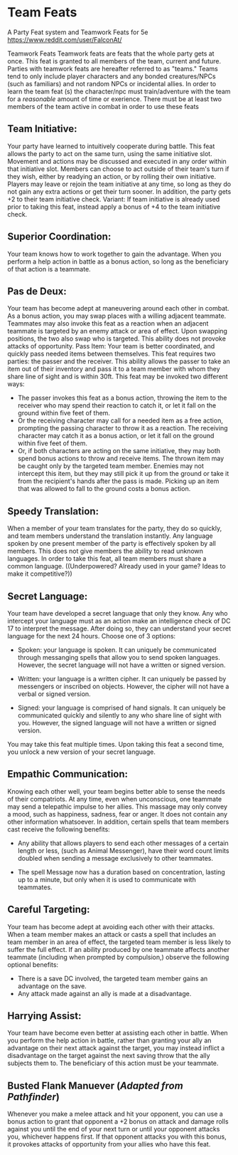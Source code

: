 # Team Feats
A Party Feat system and Teamwork Feats for 5e
https://www.reddit.com/user/FalconAt/
 

Teamwork Feats
Teamwork feats are feats that the whole party gets at once. This feat is granted to all members of the team, current and future. Parties with teamwork feats are hereafter referred to as "teams." Teams tend to only include player characters and any bonded creatures/NPCs (such as familiars) and not random NPCs or incidental allies. In order to learn the team feat (s) the character/npc must train/adventure with the team for a *reasonable* amount of time or exerience. There must be at least two members of the team active in combat in order to use these feats

## Team Initiative:
Your party have learned to intuitively cooperate during battle. This feat allows the party to act on the same turn, using the same initiative slot. Movement and actions may be discussed and executed in any order within that initiative slot. Members can choose to act outside of their team's turn if they wish, either by readying an action, or by rolling their own initiative. Players may leave or rejoin the team initiative at any time, so long as they do not gain any extra actions or get their turn sooner.
In addition, the party gets +2 to their team initiative check.
Variant: If team initiative is already used prior to taking this feat, instead apply a bonus of +4 to the team initiative check.

## Superior Coordination:
Your team knows how to work together to gain the advantage. When you perform a help action in battle as a bonus action, so long as the beneficiary of that action is a teammate.

## Pas de Deux:
Your team has become adept at maneuvering around each other in combat. As a bonus action, you may swap places with a willing adjacent teammate. Teammates may also invoke this feat as a reaction when an adjacent teammate is targeted by an enemy attack or area of effect. Upon swapping positions, the two also swap who is targeted. This ability does not provoke attacks of opportunity.
Pass Item:
Your team is better coordinated, and quickly pass needed items between themselves. This feat requires two parties: the passer and the receiver. This ability allows the passer to take an item out of their inventory and pass it to a team member with whom they share line of sight and is within 30ft. This feat may be invoked two different ways:
 * The passer invokes this feat as a bonus action, throwing the item to the receiver who may spend their reaction to catch it, or let it fall on the ground within five feet of them.
 * Or the receiving character may call for a needed item as a free action, prompting the passing character to throw it as a reaction. The receiving character may catch it as a bonus action, or let it fall on the ground within five feet of them.
 * Or, if both characters are acting on the same initiative, they may both spend bonus actions to throw and receive items.
The thrown item may be caught only by the targeted team member. Enemies may not intercept this item, but they may still pick it up from the ground or take it from the recipient's hands after the pass is made. Picking up an item that was allowed to fall to the ground costs a bonus action.

## Speedy Translation:
When a member of your team translates for the party, they do so quickly, and team members understand the translation instantly. Any language spoken by one present member of the party is effectively spoken by all members. This does not give members the ability to read unknown languages. In order to take this feat, all team members must share a common language. ((Underpowered? Already used in your game? Ideas to make it competitive?))

## Secret Language:
Your team have developed a secret language that only they know. Any who intercept your language must as an action make an intelligence check of DC 17 to interpret the message. After doing so, they can understand your secret language for the next 24 hours.
Choose one of 3 options:

 * Spoken: your language is spoken. It can uniquely be communicated through messanging spells that allow you to send spoken languages. However, the secret language will not have a written or signed version.

 * Written: your language is a written cipher. It can uniquely be passed by messengers or inscribed on objects. However, the cipher will not have a verbal or signed version.

 * Signed: your language is comprised of hand signals. It can uniquely be communicated quickly and silently to any who share line of sight with you. However, the signed language will not have a written or signed version.

You may take this feat multiple times. Upon taking this feat a second time, you unlock a new version of your secret language.

## Empathic Communication:
Knowing each other well, your team begins better able to sense the needs of their compatriots. At any time, even when unconscious, one teammate may send a telepathic impulse to her allies. This massage may only convey a mood, such as happiness, sadness, fear or anger. It does not contain any other information whatsoever.
In addition, certain spells that team members cast receive the following benefits:

 * Any ability that allows players to send each other messages of a certain length or less, (such as Animal Messenger), have their word count limits doubled when sending a message exclusively to other teammates.

 * The spell Message now has a duration based on concentration, lasting up to a minute, but only when it is used to communicate with teammates.

## Careful Targeting:
Your team has become adept at avoiding each other with their attacks. When a team member makes an attack or casts a spell that includes an team member in an area of effect, the targeted team member is less likely to suffer the full effect. If an ability produced by one teammate affects another teammate (including when prompted by compulsion,) observe the following optional benefits:
 * There is a save DC involved, the targeted team member gains an advantage on the save.
 * Any attack made against an ally is made at a disadvantage.

## Harrying Assist:
Your team have become even better at assisting each other in battle. When you perform the help action in battle, rather than granting your ally an advantage on their next attack against the target, you may instead inflict a disadvantage on the target against the next saving throw that the ally subjects them to. The beneficiary of this action must be your teammate.

## Busted Flank Manuever (*Adapted from Pathfinder*)
Whenever you make a melee attack and hit your opponent, you can use a bonus action to grant that opponent a +2 bonus on attack and damage rolls against you until the end of your next turn or until your opponent attacks you, whichever happens first. If that opponent attacks you with this bonus, it provokes attacks of opportunity from your allies who have this feat.
